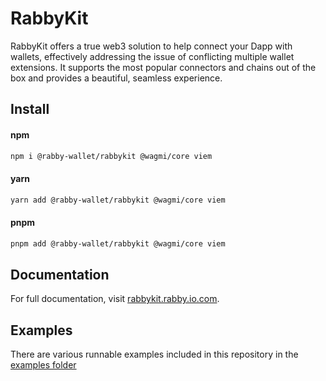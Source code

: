 # RabbyKit

RabbyKit offers a true web3 solution to help connect your Dapp with wallets, effectively addressing the issue of conflicting multiple wallet extensions. It supports the most popular connectors and chains out of the box and provides a beautiful, seamless experience.

## Install

#### npm

```sh
npm i @rabby-wallet/rabbykit @wagmi/core viem
```

#### yarn

```sh
yarn add @rabby-wallet/rabbykit @wagmi/core viem
```

#### pnpm

```sh
pnpm add @rabby-wallet/rabbykit @wagmi/core viem
```

## Documentation

For full documentation, visit [rabbykit.rabby.io.com](https://rabbykit.rabby.io).

## Examples

There are various runnable examples included in this repository in the [examples folder](https://github.com/RabbyHub/rabbykit/tree/main/examples)
